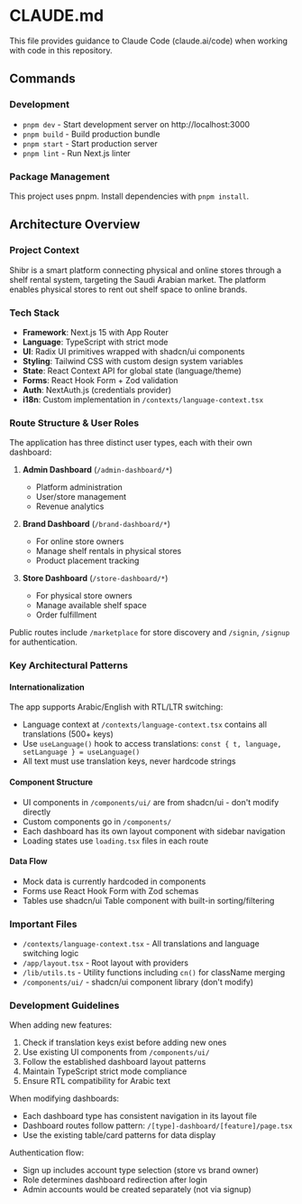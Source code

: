 # CLAUDE.md

This file provides guidance to Claude Code (claude.ai/code) when working with code in this repository.

## Commands

### Development
- `pnpm dev` - Start development server on http://localhost:3000
- `pnpm build` - Build production bundle
- `pnpm start` - Start production server
- `pnpm lint` - Run Next.js linter

### Package Management
This project uses pnpm. Install dependencies with `pnpm install`.

## Architecture Overview

### Project Context
Shibr is a smart platform connecting physical and online stores through a shelf rental system, targeting the Saudi Arabian market. The platform enables physical stores to rent out shelf space to online brands.

### Tech Stack
- **Framework**: Next.js 15 with App Router
- **Language**: TypeScript with strict mode
- **UI**: Radix UI primitives wrapped with shadcn/ui components
- **Styling**: Tailwind CSS with custom design system variables
- **State**: React Context API for global state (language/theme)
- **Forms**: React Hook Form + Zod validation
- **Auth**: NextAuth.js (credentials provider)
- **i18n**: Custom implementation in `/contexts/language-context.tsx`

### Route Structure & User Roles

The application has three distinct user types, each with their own dashboard:

1. **Admin Dashboard** (`/admin-dashboard/*`)
   - Platform administration
   - User/store management
   - Revenue analytics
   
2. **Brand Dashboard** (`/brand-dashboard/*`)
   - For online store owners
   - Manage shelf rentals in physical stores
   - Product placement tracking
   
3. **Store Dashboard** (`/store-dashboard/*`)
   - For physical store owners
   - Manage available shelf space
   - Order fulfillment

Public routes include `/marketplace` for store discovery and `/signin`, `/signup` for authentication.

### Key Architectural Patterns

#### Internationalization
The app supports Arabic/English with RTL/LTR switching:
- Language context at `/contexts/language-context.tsx` contains all translations (500+ keys)
- Use `useLanguage()` hook to access translations: `const { t, language, setLanguage } = useLanguage()`
- All text must use translation keys, never hardcode strings

#### Component Structure
- UI components in `/components/ui/` are from shadcn/ui - don't modify directly
- Custom components go in `/components/`
- Each dashboard has its own layout component with sidebar navigation
- Loading states use `loading.tsx` files in each route

#### Data Flow
- Mock data is currently hardcoded in components
- Forms use React Hook Form with Zod schemas
- Tables use shadcn/ui Table component with built-in sorting/filtering

### Important Files

- `/contexts/language-context.tsx` - All translations and language switching logic
- `/app/layout.tsx` - Root layout with providers
- `/lib/utils.ts` - Utility functions including `cn()` for className merging
- `/components/ui/` - shadcn/ui component library (don't modify)

### Development Guidelines

When adding new features:
1. Check if translation keys exist before adding new ones
2. Use existing UI components from `/components/ui/`
3. Follow the established dashboard layout patterns
4. Maintain TypeScript strict mode compliance
5. Ensure RTL compatibility for Arabic text

When modifying dashboards:
- Each dashboard type has consistent navigation in its layout file
- Dashboard routes follow pattern: `/[type]-dashboard/[feature]/page.tsx`
- Use the existing table/card patterns for data display

Authentication flow:
- Sign up includes account type selection (store vs brand owner)
- Role determines dashboard redirection after login
- Admin accounts would be created separately (not via signup)
